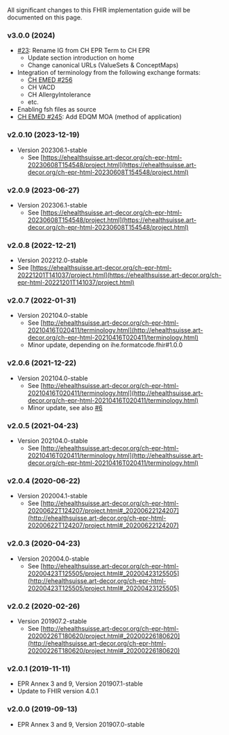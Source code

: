 
All significant changes to this FHIR implementation guide will be documented on this page.   

### v3.0.0 (2024)
* [#23](https://github.com/hl7ch/ch-epr-term/issues/23): Rename IG from CH EPR Term to CH EPR
   * Update section introduction on home
   * Change canonical URLs (ValueSets & ConceptMaps)
* Integration of terminology from the following exchange formats:
   * [CH EMED #256](https://github.com/hl7ch/ch-emed/issues/256)
   * CH VACD
   * CH AllergyIntolerance
   * etc.
* Enabling fsh files as source
* [CH EMED #245](https://github.com/hl7ch/ch-emed/issues/245): Add EDQM MOA (method of application)

### v2.0.10 (2023-12-19)
* Version 202306.1-stable
   * See [https://ehealthsuisse.art-decor.org/ch-epr-html-20230608T154548/project.html](https://ehealthsuisse.art-decor.org/ch-epr-html-20230608T154548/project.html)

### v2.0.9 (2023-06-27)
* Version 202306.1-stable
   * See [https://ehealthsuisse.art-decor.org/ch-epr-html-20230608T154548/project.html](https://ehealthsuisse.art-decor.org/ch-epr-html-20230608T154548/project.html)

### v2.0.8 (2022-12-21)
* 	Version 202212.0-stable
   * See [https://ehealthsuisse.art-decor.org/ch-epr-html-20221201T141037/project.html](https://ehealthsuisse.art-decor.org/ch-epr-html-20221201T141037/project.html)   

### v2.0.7 (2022-01-31)
* Version 202104.0-stable
   * See [http://ehealthsuisse.art-decor.org/ch-epr-html-20210416T020411/terminology.html](http://ehealthsuisse.art-decor.org/ch-epr-html-20210416T020411/terminology.html)
   * Minor update, depending on ihe.formatcode.fhir#1.0.0	

### v2.0.6 (2021-12-22)
* Version 202104.0-stable
   * See [http://ehealthsuisse.art-decor.org/ch-epr-html-20210416T020411/terminology.html](http://ehealthsuisse.art-decor.org/ch-epr-html-20210416T020411/terminology.html)
   * Minor update, see also [#6](https://github.com/hl7ch/ch-epr-term/issues/6)	     

### v2.0.5 (2021-04-23)
* Version 202104.0-stable
   * See [http://ehealthsuisse.art-decor.org/ch-epr-html-20210416T020411/terminology.html](http://ehealthsuisse.art-decor.org/ch-epr-html-20210416T020411/terminology.html)    

### v2.0.4 (2020-06-22)
* Version 202004.1-stable
   * See [http://ehealthsuisse.art-decor.org/ch-epr-html-20200622T124207/project.html#_20200622124207](http://ehealthsuisse.art-decor.org/ch-epr-html-20200622T124207/project.html#_20200622124207)

### v2.0.3 (2020-04-23)
* Version 202004.0-stable
   * See [http://ehealthsuisse.art-decor.org/ch-epr-html-20200423T125505/project.html#_20200423125505](http://ehealthsuisse.art-decor.org/ch-epr-html-20200423T125505/project.html#_20200423125505)   

### v2.0.2 (2020-02-26)
* Version 201907.2-stable
   * See [http://ehealthsuisse.art-decor.org/ch-epr-html-20200226T180620/project.html#_20200226180620](http://ehealthsuisse.art-decor.org/ch-epr-html-20200226T180620/project.html#_20200226180620)  

### v2.0.1 (2019-11-11)
* EPR Annex 3 and 9, Version 201907.1-stable	
* Update to FHIR version 4.0.1

### v2.0.0 (2019-09-13)
* EPR Annex 3 and 9, Version 201907.0-stable	     